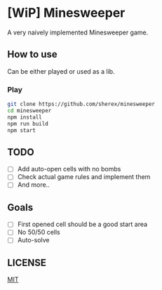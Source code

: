 # [WiP] Minesweeper
A very naively implemented Minesweeper game.

## How to use
Can be either played or used as a lib.
### Play
```sh
git clone https://github.com/sherex/minesweeper
cd minesweeper
npm install
npm run build
npm start
```

## TODO
- [ ] Add auto-open cells with no bombs
- [ ] Check actual game rules and implement them
- [ ] And more..

## Goals
- [ ] First opened cell should be a good start area
- [ ] No 50/50 cells
- [ ] Auto-solve

## LICENSE
[MIT](LICENSE)
